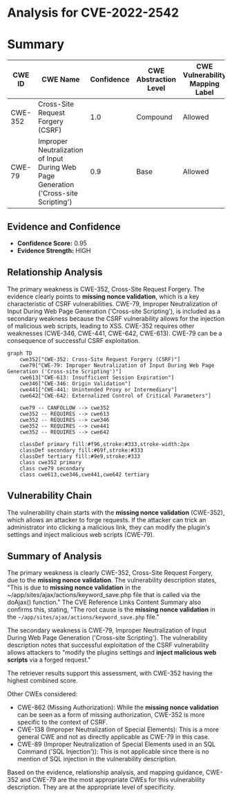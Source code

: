 # Analysis for CVE-2022-2542

# Summary
| CWE ID | CWE Name | Confidence | CWE Abstraction Level | CWE Vulnerability Mapping Label | CWE-Vulnerability Mapping Notes |
|---|---|---|---|---|---|
| CWE-352 | Cross-Site Request Forgery (CSRF) | 1.0 | Compound | Allowed | Primary CWE |
| CWE-79 | Improper Neutralization of Input During Web Page Generation ('Cross-site Scripting') | 0.9 | Base | Allowed | Secondary CWE |

## Evidence and Confidence

*   **Confidence Score:** 0.95
*   **Evidence Strength:** HIGH

## Relationship Analysis
The primary weakness is CWE-352, Cross-Site Request Forgery. The evidence clearly points to **missing nonce validation**, which is a key characteristic of CSRF vulnerabilities. CWE-79, Improper Neutralization of Input During Web Page Generation ('Cross-site Scripting'), is included as a secondary weakness because the CSRF vulnerability allows for the injection of malicious web scripts, leading to XSS. CWE-352 requires other weaknesses (CWE-346, CWE-441, CWE-642, CWE-613). CWE-79 can be a consequence of successful CSRF exploitation.

```mermaid
graph TD
    cwe352["CWE-352: Cross-Site Request Forgery (CSRF)"]
    cwe79["CWE-79: Improper Neutralization of Input During Web Page Generation ('Cross-site Scripting')"]
    cwe613["CWE-613: Insufficient Session Expiration"]
    cwe346["CWE-346: Origin Validation"]
    cwe441["CWE-441: Unintended Proxy or Intermediary"]
    cwe642["CWE-642: Externalized Control of Critical Parameters"]
    
    cwe79 -- CANFOLLOW --> cwe352
    cwe352 -- REQUIRES --> cwe613
    cwe352 -- REQUIRES --> cwe346
    cwe352 -- REQUIRES --> cwe441
    cwe352 -- REQUIRES --> cwe642
    
    classDef primary fill:#f96,stroke:#333,stroke-width:2px
    classDef secondary fill:#69f,stroke:#333
    classDef tertiary fill:#9e9,stroke:#333
    class cwe352 primary
    class cwe79 secondary
    class cwe613,cwe346,cwe441,cwe642 tertiary
```

## Vulnerability Chain
The vulnerability chain starts with the **missing nonce validation** (CWE-352), which allows an attacker to forge requests. If the attacker can trick an administrator into clicking a malicious link, they can modify the plugin's settings and inject malicious web scripts (CWE-79).

## Summary of Analysis
The primary weakness is clearly CWE-352, Cross-Site Request Forgery, due to the **missing nonce validation**. The vulnerability description states, "This is due to **missing nonce validation** in the ~/app/sites/ajax/actions/keyword_save.php file that is called via the doAjax() function." The CVE Reference Links Content Summary also confirms this, stating, "The root cause is the **missing nonce validation** in the `~/app/sites/ajax/actions/keyword_save.php` file."

The secondary weakness is CWE-79, Improper Neutralization of Input During Web Page Generation ('Cross-site Scripting'). The vulnerability description notes that successful exploitation of the CSRF vulnerability allows attackers to "modify the plugins settings and **inject malicious web scripts** via a forged request."

The retriever results support this assessment, with CWE-352 having the highest combined score.

Other CWEs considered:

*   CWE-862 (Missing Authorization): While the **missing nonce validation** can be seen as a form of missing authorization, CWE-352 is more specific to the context of CSRF.
*   CWE-138 (Improper Neutralization of Special Elements): This is a more general CWE and not as directly applicable as CWE-79 in this case.
*   CWE-89 (Improper Neutralization of Special Elements used in an SQL Command ('SQL Injection')): This is not applicable since there is no mention of SQL injection in the vulnerability description.

Based on the evidence, relationship analysis, and mapping guidance, CWE-352 and CWE-79 are the most appropriate CWEs for this vulnerability description. They are at the appropriate level of specificity.